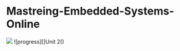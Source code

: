 # Mastreing-Embedded-Systems-Online
![](https://staticlearn.shine.com/l/m/images/blog/Embedded_System_Intro_Types_Applications_Architecture_and_Examples.jpg)
![progress][]Unit 2()
